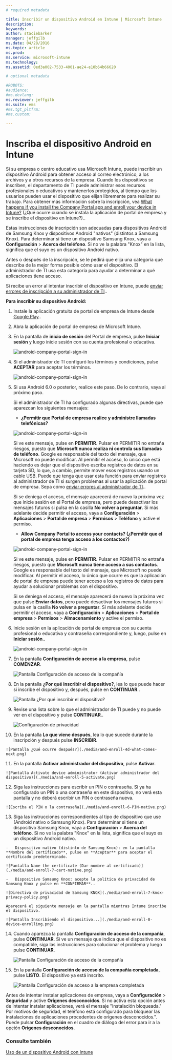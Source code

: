 ```yaml
---
# required metadata

title: Inscribir un dispositivo Android en Intune | Microsoft Intune
description:
keywords:
author: staciebarker
manager: jeffgilb
ms.date: 04/28/2016
ms.topic: article
ms.prod:
ms.service: microsoft-intune
ms.technology:
ms.assetid: 0ed3a002-7533-4001-ae24-e10b64b66620

# optional metadata

#ROBOTS:
#audience:
#ms.devlang:
ms.reviewer: jeffgilb
ms.suite: ems
#ms.tgt_pltfrm:
#ms.custom:

---
```



# Inscriba el dispositivo Android en Intune

Si su empresa o centro educativo usa Microsoft Intune, puede inscribir un dispositivo Android para obtener acceso al correo electrónico, a los archivos y a otros recursos de la empresa. Cuando los dispositivos se inscriben, el departamento de TI puede administrar esos recursos profesionales o educativos y mantenerlos protegidos, al tiempo que los usuarios pueden usar el dispositivo que elijan libremente para realizar su trabajo. Para obtener más información sobre la inscripción, vea [What happens if you install the Company Portal app and enroll your device in Intune?](what-happens-if-you-install-the-Company-Portal-app-and-enroll-your-device-in-intune-android.md) (¿Qué ocurre cuando se instala la aplicación de portal de empresa y se inscribe el dispositivo en Intune?)..

Estas instrucciones de inscripción son adecuadas para dispositivos Android de Samsung Knox y dispositivos Android "nativos" (distintos a Samsung Knox). Para determinar si tiene un dispositivo Samsung Knox, vaya a **Configuración** &gt; **Acerca del teléfono**. Si no ve la palabra "Knox" en la lista, significa que el suyo es un dispositivo Android nativo.

Antes o después de la inscripción, se le pedirá que elija una categoría que describa de la mejor forma posible cómo usar el dispositivo. El administrador de TI usa esta categoría para ayudar a determinar a qué aplicaciones tiene acceso.

Si recibe un error al intentar inscribir el dispositivo en Intune, puede [enviar errores de inscripción a su administrador de TI](send-enrollment-errors-to-your-it-administrator-android.md)..

**Para inscribir su dispositivo Android:**

1.  Instale la aplicación gratuita de portal de empresa de Intune desde [Google Play](http://play.google.com/store/apps/details?id=com.microsoft.windowsintune.companyportal)..

2.  Abra la aplicación de portal de empresa de Microsoft Intune.

3.  En la pantalla de **inicio de sesión** del Portal de empresa, pulse **Iniciar sesión** y luego inicie sesión con su cuenta profesional o educativa.

    ![android-company-portal-sign-in](./media/and-enroll-0-welcome-screen.png)   

4.  Si el administrador de TI configuró los términos y condiciones, pulse **ACEPTAR** para aceptar los términos.

    ![android-company-portal-sign-in](./media/and-enroll-3-accept-terms.png)

5.  Si usa Android 6.0 o posterior, realice este paso. De lo contrario, vaya al próximo paso. 

    Si el administrador de TI ha configurado algunas directivas, puede que aparezcan los siguientes mensajes:
    -   **¿Permitir que Portal de empresa realice y administre llamadas telefónicas?**

    ![android-company-portal-sign-in](./media/and-enroll-3a-allow-phone-access.png)

    Si ve este mensaje, pulse en **PERMITIR**. Pulsar en PERMITIR no entraña riesgos, puesto que **Microsoft nunca realiza ni controla sus llamadas de teléfono**. Google es responsable del texto del mensaje, que Microsoft no puede modificar. Al permitir el acceso, lo único que está haciendo es dejar que el dispositivo escriba registros de datos en su tarjeta SD, lo que, a cambio, permite mover esos registros usando un cable USB. Puede que tenga que usar esta función para enviar registros al administrador de TI si surgen problemas al usar la aplicación de portal de empresa. Sepa cómo [enviar errores al administrador de TI](send-enrollment-errors-to-your-it-administrator-android.md)..

    Si se deniega el acceso, el mensaje aparecerá de nuevo la próxima vez que inicie sesión en el Portal de empresa, pero puede desactivar los mensajes futuros si pulsa en la casilla **No volver a preguntar**.  Si más adelante decide permitir el acceso, vaya a **Configuración** &gt; **Aplicaciones** &gt; **Portal de empresa** &gt; **Permisos** &gt; **Teléfono** y active el permiso.

    -   **Allow Company Portal to access your contacts? (¿Permitir que el portal de empresa tenga acceso a los contactos?)**

    ![android-company-portal-sign-in](./media/and-enroll-3b-allow-contacts-access.png)

    Si ve este mensaje, pulse en **PERMITIR**. Pulsar en PERMITIR no entraña riesgos, puesto que **Microsoft nunca tiene acceso a sus contactos**. Google es responsable del texto del mensaje, que Microsoft no puede modificar. Al permitir el acceso, lo único que ocurre es que la aplicación de portal de empresa puede tener acceso a los registros de datos para ayudar a solucionar problemas con el dispositivo.

    Si se deniega el acceso, el mensaje aparecerá de nuevo la próxima vez que pulse **Enviar datos**, pero puede desactivar los mensajes futuros si pulsa en la casilla **No volver a preguntar**. Si más adelante decide permitir el acceso, vaya a **Configuración** &gt; **Aplicaciones** &gt; **Portal de empresa** &gt; **Permisos** &gt; **Almacenamiento** y active el permiso.

6.  Inicie sesión en la aplicación de portal de empresa con su cuenta profesional o educativa y contraseña correspondiente y, luego, pulse en **Iniciar sesión**..

    ![android-company-portal-sign-in](./media/and-enroll-2-cp-sign-in.png)

7.  En la pantalla **Configuración de acceso a la empresa**, pulse **COMENZAR**.

    ![Pantalla Configuración de acceso de la compañía](./media/and-enroll-4a-comp-access-setup.png)

8.  En la pantalla **¿Por qué inscribir el dispositivo?**, lea lo que puede hacer si inscribe el dispositivo y, después, pulse en **CONTINUAR**..

    ![Pantalla ¿Por qué inscribir el dispositivo?](./media/and-enroll-4b-why-enroll.png)

9.  Revise una lista sobre lo que el administrador de TI puede y no puede ver en el dispositivo y pulse **CONTINUAR**..

    ![Configuración de privacidad](./media/and-enroll-4c-we-care-privacy.png)

10.  En la pantalla **Lo que viene después**, lea lo que sucede durante la inscripción y después pulse **INSCRIBIR**.

    ![Pantalla ¿Qué ocurre después?](./media/and-enroll-4d-what-comes-next.png)

11.  En la pantalla **Activar administrador del dispositivo**, pulse **Activar**.

    ![Pantalla Activate device administrator (Activar administrador del dispositivo)](./media/and-enroll-5-activate.png)

12.  Siga las instrucciones para escribir un PIN o contraseña. Si ya ha configurado un PIN o una contraseña en este dispositivo, no verá esta pantalla y no deberá escribir un PIN o contraseña nueva.

    ![Escriba el PIN o la contraseña](./media/and-enroll-6-PIN-native.png)

13.  Siga las instrucciones correspondientes al tipo de dispositivo que use (Android nativo o Samsung Knox). Para determinar si tiene un dispositivo Samsung Knox, vaya a **Configuración** &gt; **Acerca del teléfono**. Si no ve la palabra "Knox" en la lista, significa que el suyo es un dispositivo Android nativo.

    -   Dispositivo nativo (distinto de Samsung Knox): en la pantalla **Nombre del certificado**, pulse en **Aceptar** para aceptar el certificado predeterminado.

    ![Pantalla Name the certificate (Dar nombre al certificado)](./media/and-enroll-7-cert-native.png)

    -   Dispositivo Samsung Knox: acepte la política de privacidad de Samsung Knox y pulse en **CONFIRMAR**..

    ![Directiva de privacidad de Samsung KNOX](./media/and-enroll-7-knox-privacy-policy.png)

    Aparecerá el siguiente mensaje en la pantalla mientras Intune inscribe el dispositivo.

    ![Pantalla Inscribiendo el dispositivo...](./media/and-enroll-8-device-enrolling.png)

14. Cuando aparezca la pantalla **Configuración de acceso de la compañía**, pulse **CONTINUAR**. Si ve un mensaje que indica que el dispositivo no es compatible, siga las instrucciones para solucionar el problema y luego pulse **CONTINUAR**.

    ![Pantalla Configuración de acceso de la compañía](./media/and-enroll-9-comp-access-setup.png)  

11. En la pantalla **Configuración de acceso de la compañía completada**, pulse **LISTO**. El dispositivo ya está inscrito.

    ![Pantalla Configuración de acceso a la empresa completada](./media/and-enroll-10-comp-access-setup-complete.png)

Antes de intentar instalar aplicaciones de empresa, vaya a **Configuración** &gt; **Seguridad** y active **Orígenes desconocidos**. Si no activa esta opción antes de intentar instalar aplicaciones, verá el mensaje "Instalación bloqueada." Por motivos de seguridad, el teléfono está configurado para bloquear las instalaciones de aplicaciones procedentes de orígenes desconocidos.". Puede pulsar **Configuración** en el cuadro de diálogo del error para ir a la opción **Orígenes desconocidos**.


### Consulte también
[Uso de un dispositivo Android con Intune](using-your-android-device-with-intune.md)


<!--HONumber=May16_HO1-->


